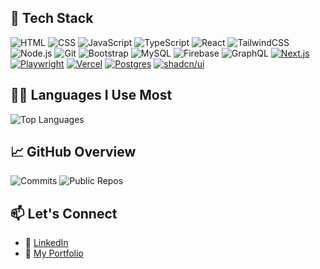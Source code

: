 ## 🧰 Tech Stack

![HTML](https://img.shields.io/badge/-HTML5-E34F26?logo=html5&logoColor=fff)
![CSS](https://img.shields.io/badge/-CSS3-1572B6?logo=css3&logoColor=fff)
![JavaScript](https://img.shields.io/badge/-JavaScript-F7DF1E?logo=javascript&logoColor=000)
![TypeScript](https://img.shields.io/badge/-TypeScript-3178C6?logo=typescript&logoColor=fff)
![React](https://img.shields.io/badge/-React-61DAFB?logo=react&logoColor=000)
![TailwindCSS](https://img.shields.io/badge/-Tailwind-38B2AC?logo=tailwind-css&logoColor=fff)
![Node.js](https://img.shields.io/badge/-Node.js-339933?logo=node.js&logoColor=fff)
![Git](https://img.shields.io/badge/-Git-F05032?logo=git&logoColor=fff)
![Bootstrap](https://img.shields.io/badge/Bootstrap-563d7c?logo=bootstrap&logoColor=white)
![MySQL](https://img.shields.io/badge/MySQL-00758F?logo=mysql&logoColor=white)
![Firebase](https://img.shields.io/badge/Firebase-FFCA28?logo=firebase&logoColor=black)
![GraphQL](https://img.shields.io/badge/GraphQL-E10098?logo=graphql&logoColor=white)
[![Next.js](https://img.shields.io/badge/Next.js-black?logo=next.js&logoColor=white)](#)
[![Playwright](https://custom-icon-badges.demolab.com/badge/Playwright-2EAD33?logo=playwright&logoColor=fff)](#)
[![Vercel](https://img.shields.io/badge/Vercel-%23000000.svg?logo=vercel&logoColor=white)](#)
[![Postgres](https://img.shields.io/badge/Postgres-%23316192.svg?logo=postgresql&logoColor=white)](#)
[![shadcn/ui](https://img.shields.io/badge/shadcn%2Fui-000?logo=shadcnui&logoColor=fff)](#)

## 🧑‍💻 Languages I Use Most

![Top Languages](https://github-readme-stats.vercel.app/api/top-langs/?username=adriantayeh&layout=compact&hide=html&theme=gruvbox)

## 📈 GitHub Overview

![Commits](https://img.shields.io/endpoint?url=https://gist.githubusercontent.com/adriantayeh/18d04ac8ef4b7bf7d6cff7598d33f3aa/raw/github-commits.json)
![Public Repos](https://img.shields.io/endpoint?url=https://gist.githubusercontent.com/adriantayeh/18d04ac8ef4b7bf7d6cff7598d33f3aa/raw/github-repos.json)

## 📫 Let's Connect

- 💼 [LinkedIn](https://www.linkedin.com/in/adrian-tayeh/)
- 🧪 [My Portfolio](https://portfolio-mu-one-47.vercel.app/)
